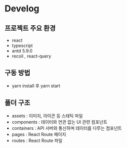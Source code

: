 # Develog

## 프로젝트 주요 환경
- react
- typescript
- antd 5.9.0
- recoil , react-query


## 구동 방법
- yarn install 후 yarn start


## 폴더 구조

- assets : 이미지, 아이콘 등 스태틱 파일
- components : 데이터와 연관 없는 UI 관련 컴포넌트
- containers : API 서버와 통신하며 데이터를 다루는 컴포넌트
- pages : React Route 페이지
- routes : React Route 파일